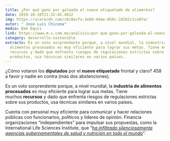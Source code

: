 ```yaml
---
title: ¿Por qué ganó por goleada el nuevo etiquetado de alimentos?
date: 2019-10-10T21:32:45.441Z
img: https://ucarecdn.com/c6c0acfa-3eb0-4dae-850c-242b2c1ca97a/
autor: " Jose Luis Chicoma"
medio: Eme Equis
link: https://www.m-x.com.mx/analisis/por-que-gano-por-goleada-el-nuevo-etiquetado-de-alimentos?utm_source=TW&utm_medium=ETIQUETADO%20DE%20ALIMENTOS&utm_campaign=ANALISIS
category: desarrollo-sostenible
extracto: Es un voto sorprendente porque, a nivel mundial, la industria de
  alimentos procesados es muy eficiente para lograr sus metas. Tiene muchos
  recursos y dado que enfrenta riesgos de regulaciones estrictas sobre sus
  productos, usa técnicas similares en varios países.
---
```

¿Cómo votaron los **diputados** por el **nuevo etiquetado** frontal y claro? 458 a favor y nadie en contra (más dos abstenciones).

Es un voto sorprendente porque, a nivel mundial, la **industria de alimentos procesados** es muy eficiente para lograr sus metas. Tiene muchos **recursos** y dado que enfrenta riesgos de regulaciones estrictas sobre sus productos, usa técnicas similares en varios países.

Cuenta con personal muy eficiente para comunicar y hacer relaciones públicas con funcionarios, políticos y líderes de opinión. Financia organizaciones “independientes” para impulsar sus propuestas, como la International Life Sciences Institute, que “*[ha infiltrado silenciosamente agencias gubernamentales de salud y nutrición en todo el mundo](https://www.nytimes.com/2019/09/16/health/ilsi-food-policy-india-brazil-china.html)*”.